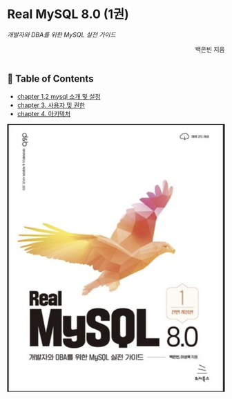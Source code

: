 # Real MySQL 8.0 (1권)
_개발자와 DBA를 위한 MySQL 실전 가이드_


<div align="right">백은빈 지음 </div>
<br/>

## 📖 Table of Contents
- [chapter 1,2 mysql 소개 및 설정](contents/chapter1/mysql_설치_설정_그리고_소개.md)
- [chapter 3. 사용자 및 권한 ](contents/chapter2/사용자_및_권한.md)
- [chapter 4. 아키텍처 ](contents/chapter3/아키텍처.md)

![스크린샷 2023-12-21 오후 7.52.04.png](%EC%8A%A4%ED%81%AC%EB%A6%B0%EC%83%B7%202023-12-21%20%EC%98%A4%ED%9B%84%207.52.04.png)
